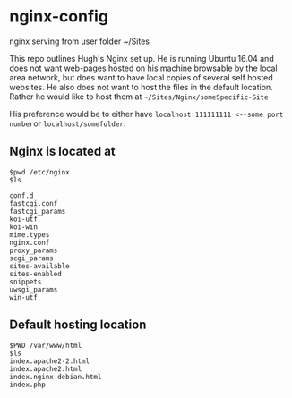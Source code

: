 # nginx-config
nginx serving from user folder ~/Sites

This repo outlines Hugh's Nginx set up. He is running Ubuntu 16.04 and does not want web-pages hosted on his machine browsable by the local area network, but does want to have local copies of several self hosted websites. He also does not want to host the files in the default location. Rather he would like to host them at `~/Sites/Nginx/someSpecific-Site`

His preference would be to either have `localhost:111111111 <--some port number`or `localhost/somefolder`.

## Nginx is located at

```
$pwd /etc/nginx
$ls 

conf.d
fastcgi.conf
fastcgi_params
koi-utf
koi-win
mime.types
nginx.conf
proxy_params
scgi_params
sites-available
sites-enabled
snippets
uwsgi_params
win-utf

```
## Default hosting location

```
$PWD /var/www/html
$ls
index.apache2-2.html
index.apache2.html
index.nginx-debian.html
index.php
```

